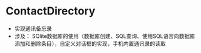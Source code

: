 # ContactDirectory
* 实现通讯备忘录
* 涉及： SQlite数据库的使用（数据库创建、SQL查询、使用SQL语言向数据库添加和删除条目），自定义对话框的实现，手机内置通讯录的读取  
